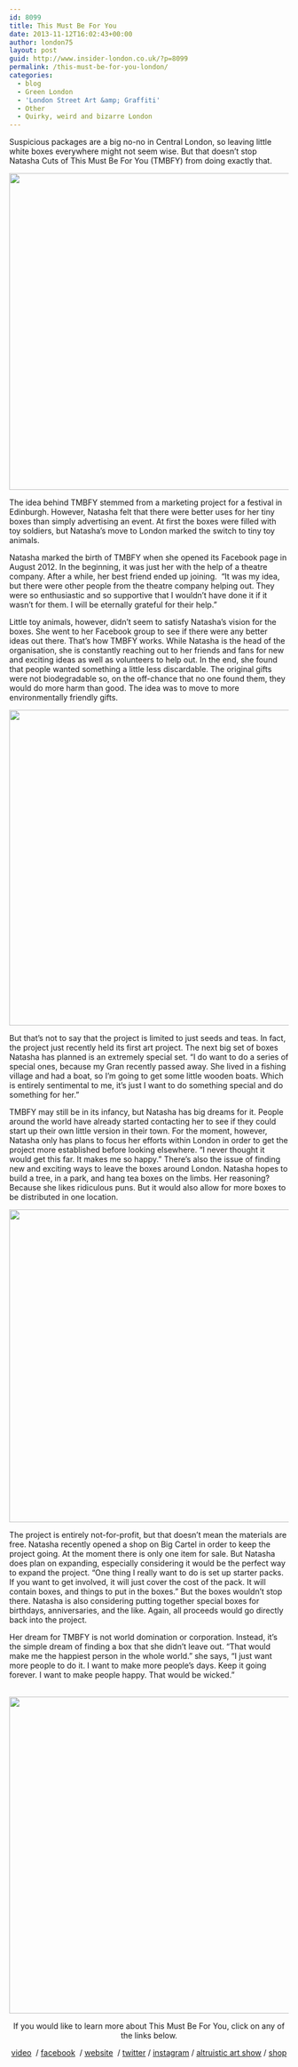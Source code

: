 ```yaml
---
id: 8099
title: This Must Be For You
date: 2013-11-12T16:02:43+00:00
author: london75
layout: post
guid: http://www.insider-london.co.uk/?p=8099
permalink: /this-must-be-for-you-london/
categories:
  - blog
  - Green London
  - 'London Street Art &amp; Graffiti'
  - Other
  - Quirky, weird and bizarre London
---
```

<p dir="ltr">
  Suspicious packages are a big no-no in Central London, so leaving little white boxes everywhere might not seem wise. But that doesn’t stop Natasha Cuts of This Must Be For You (TMBFY) from doing exactly that.
</p>

<p dir="ltr">
  <img class="aligncenter size-full wp-image-11614" src="http://www.insider-london.co.uk/wp-content/uploads/2013/11/tmbfy.png" alt="" width="569" height="570" />
</p>

<p dir="ltr">
  The idea behind TMBFY stemmed from a marketing project for a festival in Edinburgh. However, Natasha felt that there were better uses for her tiny boxes than simply advertising an event. At first the boxes were filled with toy soldiers, but Natasha’s move to London marked the switch to tiny toy animals.
</p>

<p dir="ltr">
  Natasha marked the birth of TMBFY when she opened its Facebook page in August 2012. In the beginning, it was just her with the help of a theatre company. After a while, her best friend ended up joining.  “It was my idea, but there were other people from the theatre company helping out. They were so enthusiastic and so supportive that I wouldn’t have done it if it wasn’t for them. I will be eternally grateful for their help.”
</p>

<p dir="ltr">
  Little toy animals, however, didn’t seem to satisfy Natasha’s vision for the boxes. She went to her Facebook group to see if there were any better ideas out there. That’s how TMBFY works. While Natasha is the head of the organisation, she is constantly reaching out to her friends and fans for new and exciting ideas as well as volunteers to help out. In the end, she found that people wanted something a little less discardable. The original gifts were not biodegradable so, on the off-chance that no one found them, they would do more harm than good. The idea was to move to more environmentally friendly gifts.
</p>

<p dir="ltr">
  <img class="aligncenter size-full wp-image-11617" src="http://www.insider-london.co.uk/wp-content/uploads/2013/11/tmbfy2.png" alt="" width="569" height="568" />
</p>

<p dir="ltr">
  But that’s not to say that the project is limited to just seeds and teas. In fact, the project just recently held its first art project. The next big set of boxes Natasha has planned is an extremely special set. “I do want to do a series of special ones, because my Gran recently passed away. She lived in a fishing village and had a boat, so I’m going to get some little wooden boats. Which is entirely sentimental to me, it’s just I want to do something special and do something for her.”
</p>

<p dir="ltr">
  TMBFY may still be in its infancy, but Natasha has big dreams for it. People around the world have already started contacting her to see if they could start up their own little version in their town. For the moment, however, Natasha only has plans to focus her efforts within London in order to get the project more established before looking elsewhere. “I never thought it would get this far. It makes me so happy.” There’s also the issue of finding new and exciting ways to leave the boxes around London. Natasha hopes to build a tree, in a park, and hang tea boxes on the limbs. Her reasoning? Because she likes ridiculous puns. But it would also allow for more boxes to be distributed in one location.
</p>

<img class="aligncenter size-full wp-image-11618" src="http://www.insider-london.co.uk/wp-content/uploads/2013/11/tmbfy4.png" alt="" width="569" height="563" />

The project is entirely not-for-profit, but that doesn’t mean the materials are free. Natasha recently opened a shop on Big Cartel in order to keep the project going. At the moment there is only one item for sale. But Natasha does plan on expanding, especially considering it would be the perfect way to expand the project. “One thing I really want to do is set up starter packs. If you want to get involved, it will just cover the cost of the pack. It will contain boxes, and things to put in the boxes.” But the boxes wouldn’t stop there. Natasha is also considering putting together special boxes for birthdays, anniversaries, and the like. Again, all proceeds would go directly back into the project.

<p dir="ltr">
  Her dream for TMBFY is not world domination or corporation. Instead, it’s the simple dream of finding a box that she didn’t leave out. “That would make me the happiest person in the whole world.” she says, “I just want more people to do it. I want to make more people’s days. Keep it going forever. I want to make people happy. That would be wicked.”
</p>

 <img class="aligncenter size-full wp-image-11619" src="http://www.insider-london.co.uk/wp-content/uploads/2013/11/tmbfy3.png" alt="" width="569" height="570" />

<p style="text-align: center;">
  If you would like to learn more about This Must Be For You, click on any of the links below.
</p>

<p style="text-align: center;" dir="ltr">
  <a href="https://vimeo.com/72007397">video</a>  / <a href="https://www.facebook.com/ThisMustBeForYou">facebook</a>  / <a href="http://thismustbeforyou.wordpress.com/">website</a>  / <a href="https://twitter.com/MustBeForYou">twitter</a> / <a href="http://instagram.com/thismustbeforyou/">instagram</a> / <a href="https://www.facebook.com/events/1816407685166626/?ref_newsfeed_story_type=regular">altruistic art show</a> / <a href="http://thismustbeforyou.bigcartel.com/product/tmbfy-tshirt">shop</a>
</p>
